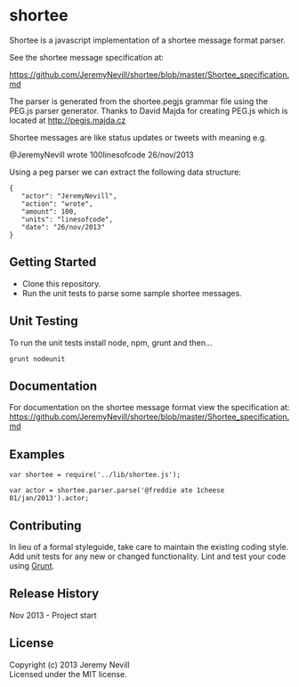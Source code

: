 # shortee

Shortee is a javascript implementation of a shortee message format parser.

See the shortee message specification at:

  https://github.com/JeremyNevill/shortee/blob/master/Shortee_specification.md

The parser is generated from the shortee.pegjs grammar file using the PEG.js parser generator.
Thanks to David Majda for creating PEG.js which is located at http://pegjs.majda.cz

Shortee messages are like status updates or tweets with meaning e.g.

@JeremyNevill wrote 100linesofcode 26/nov/2013

Using a peg parser we can extract the following data structure:

```
{
   "actor": "JeremyNevill",
   "action": "wrote",
   "amount": 100,
   "units": "linesofcode",
   "date": "26/nov/2013"
}
```


## Getting Started
* Clone this repository.
* Run the unit tests to parse some sample shortee messages.


## Unit Testing
To run the unit tests install node, npm, grunt and then...

```
grunt nodeunit
```


## Documentation
For documentation on the shortee message format view the specification at:
https://github.com/JeremyNevill/shortee/blob/master/Shortee_specification.md


## Examples

```
var shortee = require('../lib/shortee.js');

var actor = shortee.parser.parse('@freddie ate 1cheese 01/jan/2013').actor;
```

## Contributing
In lieu of a formal styleguide, take care to maintain the existing coding style. Add unit tests for any new or changed functionality. Lint and test your code using [Grunt](http://gruntjs.com/).

## Release History
Nov 2013 - Project start

## License
Copyright (c) 2013 Jeremy Nevill  
Licensed under the MIT license.
